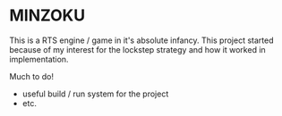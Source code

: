 # MINZOKU

This is a RTS engine / game in it's absolute infancy. This project started because of my interest for the lockstep strategy and how it worked in implementation.

Much to do!

- useful build / run system for the project
- etc.
